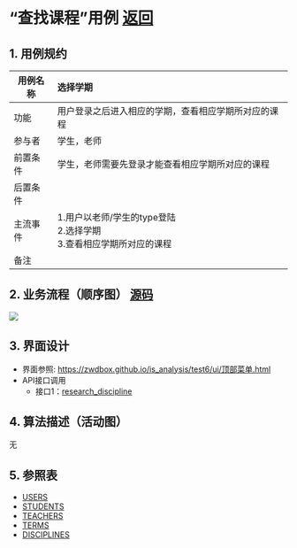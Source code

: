 # “查找课程”用例 [返回](./README.md)
## 1. 用例规约


|用例名称|选择学期|
|-------|:-------------|
|功能|用户登录之后进入相应的学期，查看相应学期所对应的课程|
|参与者|学生，老师|
|前置条件|学生，老师需要先登录才能查看相应学期所对应的课程|
|后置条件| |
|主流事件| 1.用户以老师/学生的type登陆<br/>2.选择学期<br/>3.查看相应学期所对应的课程|
|备注| |

## 2. 业务流程（顺序图） [源码](../src/查找课程_sequence.puml)
![](./查找课程_sequence.png) 

## 3. 界面设计
- 界面参照: https://zwdbox.github.io/is_analysis/test6/ui/顶部菜单.html
- API接口调用
    - 接口1：[research_discipline](../接口/research_discipline.md)

## 4. 算法描述（活动图）

无

## 5. 参照表
- [USERS](../数据库设计.md/#USERS)
- [STUDENTS](../数据库设计.md/#STUDENTS)
- [TEACHERS](../数据库设计.md/#TEACHERS)
- [TERMS](../数据库设计.md/#TERMS)
- [DISCIPLINES](../数据库设计.md/#DISCIPLINES)
